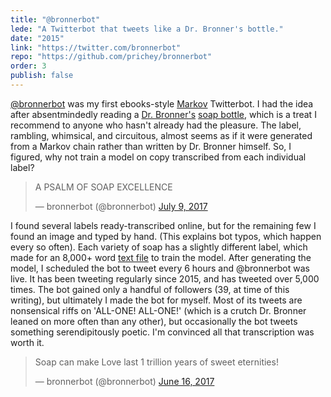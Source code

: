 ```yaml
---
title: "@bronnerbot"
lede: "A Twitterbot that tweets like a Dr. Bronner's bottle."
date: "2015"
link: "https://twitter.com/bronnerbot"
repo: "https://github.com/prichey/bronnerbot"
order: 3
publish: false
---
```


<a href="" target="_blank">@bronnerbot</a> was my first ebooks-style
<a href="https://en.wikipedia.org/wiki/Markov_chain" target="_blank">Markov</a>
Twitterbot. I had the idea after absentmindedly reading a
<a href="https://www.drbronner.com/" target="_blank">Dr. Bronner's</a>
<a href="https://shop.drbronner.com/pub/media/catalog/product/b/r/bronner-us-liquid-32oz-peppermint-lspe32us5-02.jpg" target="_blank">soap
bottle</a>, which is a treat I recommend to anyone who hasn't already had the
pleasure. The label, rambling, whimsical, and circuitous, almost seems as if it
were generated from a Markov chain rather than written by Dr. Bronner himself.
So, I figured, why not train a model on copy transcribed from each individual
label?

<blockquote class="twitter-tweet" data-lang="en"><p lang="en" dir="ltr">A PSALM OF SOAP EXCELLENCE</p>&mdash; bronnerbot (@bronnerbot) <a href="https://twitter.com/bronnerbot/status/883838107661078528?ref_src=twsrc%5Etfw">July 9, 2017</a></blockquote>

I found several labels ready-transcribed online, but for the remaining few I
found an image and typed by hand. (This explains bot typos, which happen every
so often). Each variety of soap has a slightly different label, which made for
an 8,000+ word
<a href="https://github.com/prichey/bronnerbot/blob/master/corpus/label.txt" target="_blank">text
file</a> to train the model. After generating the model, I scheduled the bot to
tweet every 6 hours and @bronnerbot was live. It has been tweeting regularly
since 2015, and has tweeted over 5,000 times. The bot gained only a handful of
followers (39, at time of this writing), but ultimately I made the bot for
myself. Most of its tweets are nonsensical riffs on 'ALL-ONE! ALL-ONE!' (which
is a crutch Dr. Bronner leaned on more often than any other), but occasionally
the bot tweets something serendipitously poetic. I'm convinced all that
transcription was worth it.

<blockquote class="twitter-tweet" data-lang="en"><p lang="en" dir="ltr">Soap can make Love last 1 trillion years of sweet eternities!</p>&mdash; bronnerbot (@bronnerbot) <a href="https://twitter.com/bronnerbot/status/875774977609478144?ref_src=twsrc%5Etfw">June 16, 2017</a></blockquote>
